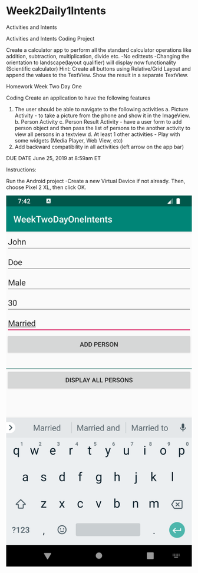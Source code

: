 # Week2Daily1Intents
Activities and Intents

Activities and Intents Coding Project

Create a calculator app to perform all the standard calculator operations like addition, subtraction, multiplication, divide etc.  -No edittexts  -Changing the orientation to landscape(layout qualifier) will display now functionality (Scientific calculator)  Hint: Create all buttons using Relative/Grid Layout and append the values to the TextView. Show the result in a separate TextView.

Homework Week Two Day One

Coding
Create an application to have the following features
1. The user should be able to navigate to the following activities
	a. Picture Activity
		- to take a picture from the phone and show it in the ImageView.
	b. Person Activity
	c. Person Result Activity
		- have a user form to add person object and then pass the list of persons to the another activity to view all persons in a textview
	d.  At least 1 other activities
		- Play with some widgets (Media Player, Web View, etc)
2. Add backward compatibility in all activities (left arrow on the app bar)
	
DUE DATE June 25, 2019 at 8:59am ET

Instructions:

Run the Android project
-Create a new Virtual Device if not already. Then, choose Pixel 2 XL, then click OK.

![](screenshots/AddPerson1.png)
